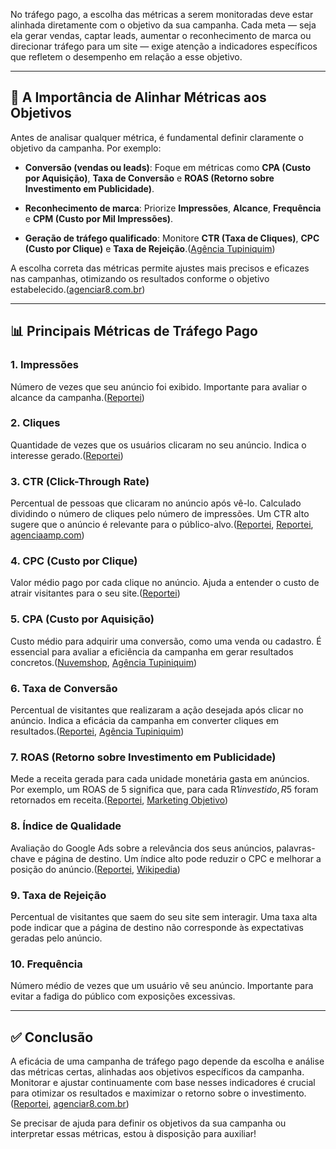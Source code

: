 No tráfego pago, a escolha das métricas a serem monitoradas deve estar alinhada diretamente com o objetivo da sua campanha. Cada meta — seja ela gerar vendas, captar leads, aumentar o reconhecimento de marca ou direcionar tráfego para um site — exige atenção a indicadores específicos que refletem o desempenho em relação a esse objetivo.

---

## 🎯 A Importância de Alinhar Métricas aos Objetivos

Antes de analisar qualquer métrica, é fundamental definir claramente o objetivo da campanha. Por exemplo:

- **Conversão (vendas ou leads)**: Foque em métricas como **CPA (Custo por Aquisição)**, **Taxa de Conversão** e **ROAS (Retorno sobre Investimento em Publicidade)**.
    
- **Reconhecimento de marca**: Priorize **Impressões**, **Alcance**, **Frequência** e **CPM (Custo por Mil Impressões)**.
    
- **Geração de tráfego qualificado**: Monitore **CTR (Taxa de Cliques)**, **CPC (Custo por Clique)** e **Taxa de Rejeição**.([Agência Tupiniquim](https://www.agenciatupiniquim.com.br/blog/principais-metricas-de-google-ads/?utm_source=chatgpt.com "14 principais métricas de Google Ads: saiba quais acompanhar"))
    

A escolha correta das métricas permite ajustes mais precisos e eficazes nas campanhas, otimizando os resultados conforme o objetivo estabelecido.([agenciar8.com.br](https://agenciar8.com.br/metricas-de-trafego-pago/?utm_source=chatgpt.com "Guia de Métricas de Tráfego Pago: Como Melhorar Seus Resultados -"))

---

## 📊 Principais Métricas de Tráfego Pago

### 1. **Impressões**

Número de vezes que seu anúncio foi exibido. Importante para avaliar o alcance da campanha.([Reportei](https://reportei.com/relatorio-de-trafego-pago/?utm_source=chatgpt.com "Relatório de tráfego pago: quais métricas analisar? - Reportei"))

### 2. **Cliques**

Quantidade de vezes que os usuários clicaram no seu anúncio. Indica o interesse gerado.([Reportei](https://reportei.com/metricas-do-google-ads/?utm_source=chatgpt.com "Métricas do Google Ads: os KPIs mais importantes e como melhorá ..."))

### 3. **CTR (Click-Through Rate)**

Percentual de pessoas que clicaram no anúncio após vê-lo. Calculado dividindo o número de cliques pelo número de impressões. Um CTR alto sugere que o anúncio é relevante para o público-alvo.([Reportei](https://reportei.com/metricas-do-google-ads/?utm_source=chatgpt.com "Métricas do Google Ads: os KPIs mais importantes e como melhorá ..."), [Reportei](https://reportei.com/relatorio-de-trafego-pago/?utm_source=chatgpt.com "Relatório de tráfego pago: quais métricas analisar? - Reportei"), [agenciaamp.com](https://agenciaamp.com/kpis-do-marketing-digital-10-metricas-de-trafego-pago-para-entender/?utm_source=chatgpt.com "KPIs do Marketing Digital: 10 Métricas de Tráfego Pago para Entender"))

### 4. **CPC (Custo por Clique)**

Valor médio pago por cada clique no anúncio. Ajuda a entender o custo de atrair visitantes para o seu site.([Reportei](https://reportei.com/relatorio-de-trafego-pago/?utm_source=chatgpt.com "Relatório de tráfego pago: quais métricas analisar? - Reportei"))

### 5. **CPA (Custo por Aquisição)**

Custo médio para adquirir uma conversão, como uma venda ou cadastro. É essencial para avaliar a eficiência da campanha em gerar resultados concretos.([Nuvemshop](https://www.nuvemshop.com.br/blog/como-medir-os-resultados-do-google-ads/?utm_source=chatgpt.com "12 principais métricas do Google Ads para analisar campanhas"), [Agência Tupiniquim](https://www.agenciatupiniquim.com.br/blog/principais-metricas-de-google-ads/?utm_source=chatgpt.com "14 principais métricas de Google Ads: saiba quais acompanhar"))

### 6. **Taxa de Conversão**

Percentual de visitantes que realizaram a ação desejada após clicar no anúncio. Indica a eficácia da campanha em converter cliques em resultados.([Reportei](https://reportei.com/relatorio-de-trafego-pago/?utm_source=chatgpt.com "Relatório de tráfego pago: quais métricas analisar? - Reportei"), [Agência Tupiniquim](https://www.agenciatupiniquim.com.br/blog/principais-metricas-de-google-ads/?utm_source=chatgpt.com "14 principais métricas de Google Ads: saiba quais acompanhar"))

### 7. **ROAS (Retorno sobre Investimento em Publicidade)**

Mede a receita gerada para cada unidade monetária gasta em anúncios. Por exemplo, um ROAS de 5 significa que, para cada R$1 investido, R$5 foram retornados em receita.([Reportei](https://reportei.com/relatorio-de-trafego-pago/?utm_source=chatgpt.com "Relatório de tráfego pago: quais métricas analisar? - Reportei"), [Marketing Objetivo](https://marketingobjetivo.com.br/metricas-para-trafego-pago/?utm_source=chatgpt.com "Métricas para Tráfego Pago - Marketing Objetivo"))

### 8. **Índice de Qualidade**

Avaliação do Google Ads sobre a relevância dos seus anúncios, palavras-chave e página de destino. Um índice alto pode reduzir o CPC e melhorar a posição do anúncio.([Reportei](https://reportei.com/relatorio-de-trafego-pago/?utm_source=chatgpt.com "Relatório de tráfego pago: quais métricas analisar? - Reportei"), [Wikipedia](https://es.wikipedia.org/wiki/Pago_por_clic?utm_source=chatgpt.com "Pago por clic"))

### 9. **Taxa de Rejeição**

Percentual de visitantes que saem do seu site sem interagir. Uma taxa alta pode indicar que a página de destino não corresponde às expectativas geradas pelo anúncio.

### 10. **Frequência**

Número médio de vezes que um usuário vê seu anúncio. Importante para evitar a fadiga do público com exposições excessivas.

---

## ✅ Conclusão

A eficácia de uma campanha de tráfego pago depende da escolha e análise das métricas certas, alinhadas aos objetivos específicos da campanha. Monitorar e ajustar continuamente com base nesses indicadores é crucial para otimizar os resultados e maximizar o retorno sobre o investimento.([Reportei](https://reportei.com/relatorio-de-trafego-pago/?utm_source=chatgpt.com "Relatório de tráfego pago: quais métricas analisar? - Reportei"), [agenciar8.com.br](https://agenciar8.com.br/metricas-de-trafego-pago/?utm_source=chatgpt.com "Guia de Métricas de Tráfego Pago: Como Melhorar Seus Resultados -"))

Se precisar de ajuda para definir os objetivos da sua campanha ou interpretar essas métricas, estou à disposição para auxiliar!
